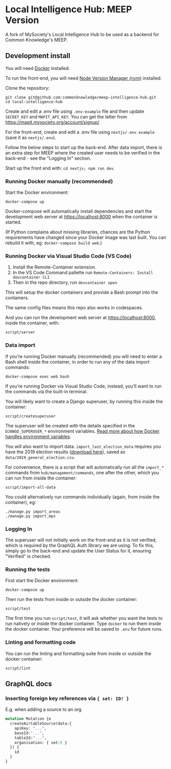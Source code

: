 # Local Intelligence Hub: MEEP Version

A fork of MySociety's Local Intelligence Hub to be used as a backend for Common Knowledge's MEEP.

## Development install

You will need [Docker](https://docs.docker.com/desktop/) installed.

To run the front-end, you will need [Node Version Manager (nvm)](https://github.com/nvm-sh/nvm) installed.

Clone the repository:

    git clone git@github.com:commonknowledge/meep-intelligence-hub.git
    cd local-intelligence-hub

Create and edit a .env file using `.env-example` file and then
update `SECRET_KEY` and `MAPIT_API_KEY`. You can get the latter from https://mapit.mysociety.org/account/signup/

For the front-end, create and edit a .env file using `nextjs/.env.example` (save it as `nextjs/.env`).

Follow the below steps to start up the back-end. After data import, there is an extra step for MEEP
where the created user needs to be verified in the back-end - see the "Logging In" section.

Start up the front end with: `cd nextjs; npm run dev`.

### Running Docker manually (recommended)

Start the Docker environment:

    docker-compose up

Docker-compose will automatically install dependencies and start the development web server at <https://localhost:8000> when the container is started.

(If Python complains about missing libraries, chances are the Python requirements have changed since your Docker image was last built. You can rebuild it with, eg: `docker-compose build web`.)

### Running Docker via Visual Studio Code (VS Code)

1. Install the Remote-Container extension.
2. In the VS Code Command pallette run `Remote-Containers: Install devcontainer CLI`
3. Then in the repo directory, run `devcontainer open`

This will setup the docker containers and provide a Bash prompt into the containers. 

The same config files means this repo also works in codespaces.

And you can run the development web server at <https://localhost:8000>, inside the container, with:

    script/server

### Data import

If you’re running Docker manually (recommended) you will need to enter a Bash shell inside the container, in order to run any of the data import commands:

    docker-compose exec web bash

If you’re running Docker via Visual Studio Code, instead, you’ll want to run the commands via the built-in terminal.

You will likely want to create a Django superuser, by running this inside the container:

    script/createsuperuser

The superuser will be created with the details specified in the `DJANGO_SUPERUSER_*` environment variables. [Read more about how Docker handles environment variables](https://docs.docker.com/compose/envvars-precedence/).

You will also want to import data. `import_last_election_data` requires you have the 2019 election results ([download here](https://researchbriefings.files.parliament.uk/documents/CBP-8749/HoC-GE2019-results-by-constituency.csv)), saved as `data/2019_general_election.csv`.

For convenience, there is a script that will automatically run all the `import_*` commands from `hub/management/commands`, one after the other, which you can run from inside the container:

    script/import-all-data

You could alternatively run commands individually (again, from inside the container), eg:

    ./manage.py import_areas
    ./manage.py import_mps

### Logging In

The superuser will not initially work on the front-end as it is not verified, which is required by the GraphQL Auth library
we are using. To fix this, simply go to the back-end and update the User Status for it, ensuring "Verified" is checked.

### Running the tests

First start the Docker environment:

    docker-compose up

Then run the tests from inside or outside the docker container:

    script/test

The first time you run `script/test`, it will ask whether you want the tests to run natively or inside the docker container. Type `docker` to run them inside the docker container. Your preference will be saved to `.env` for future runs.

### Linting and formatting code

You can run the linting and formatting suite from inside or outside the docker container:

    script/lint

## GraphQL docs

### Inserting foreign key references via `{ set: ID! }`

E.g. when adding a source to an org

```graphql
mutation Mutation {e
  createAirtableSource(data:{
    apiKey: "...",
    baseId:"...",
    tableId:"...",
    organisation: { set:5 }
  }) {
    id
  }
}
```